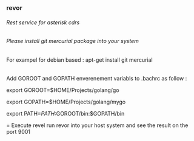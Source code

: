 ### revor
###### Rest service for asterisk cdrs

###### Please install git mercurial package into your system

For exampel for debian based : apt-get install git mercurial

######
Add GOROOT and GOPATH enverenement variabls to .bachrc as follow :

export GOROOT=$HOME/Projects/golang/go

export GOPATH=$HOME/Projects/golang/mygo

export PATH=$PATH:$GOROOT/bin:$GOPATH/bin

=
Execute revel run revor into your host system and see the result on the port 9001
